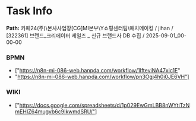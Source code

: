 # Task Info

**Path:** 카페24(주)\본사사업장\[CG]MI본부\Y쇼핑센터팀\매치메이킹 / jihan / [322361] 브랜드_크리에이터 세일즈 _ 신규 브랜드사 DB 수집 / 2025-09-01_00-00-00

### BPMN
- ["https://n8n-mi-086-web.hanpda.com/workflow/1IfteviNA47xic1E"
- "https://n8n-mi-086-web.hanpda.com/workflow/pn3Ogj4h0i0JE6VH"]

### WIKI
- ["https://docs.google.com/spreadsheets/d/1p029EwGmLBB8nWYtiTzNmEHIZ64mugvb6c9IkwmdSRU/"]

